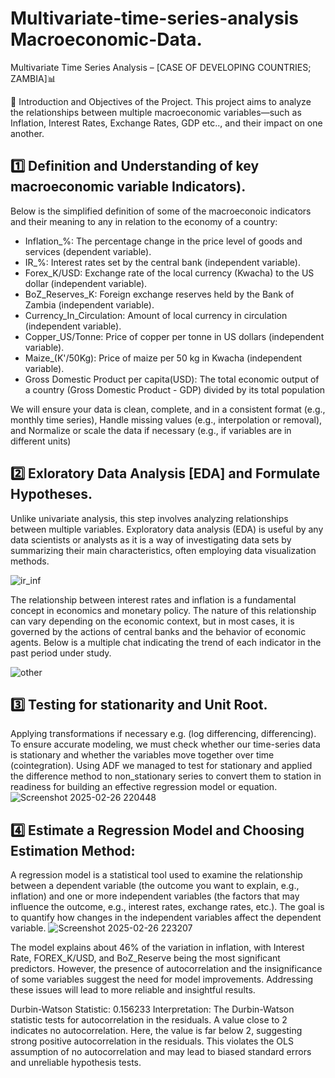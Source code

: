 # Multivariate-time-series-analysis Macroeconomic-Data.
Multivariate Time Series Analysis – [CASE OF DEVELOPING COUNTRIES; ZAMBIA]📊

📌 Introduction and Objectives of the Project.
This project aims to analyze the relationships between multiple macroeconomic variables—such as Inflation, Interest Rates, Exchange Rates, GDP etc.., and their impact on one another.

## 1️⃣ Definition and Understanding of key macroeconomic variable Indicators). 

Below is the simplified definition of some of the macroeconoic indicators and their meaning to any in relation to the economy of a country:
- Inflation_%: The percentage change in the price level of goods and services (dependent variable).
- IR_%: Interest rates set by the central bank (independent variable).
- Forex_K/USD: Exchange rate of the local currency (Kwacha) to the US dollar (independent variable).
- BoZ_Reserves_K: Foreign exchange reserves held by the Bank of Zambia (independent variable).
- Currency_In_Circulation: Amount of local currency in circulation (independent variable).
- Copper_US/Tonne: Price of copper per tonne in US dollars (independent variable).
- Maize_(K'/50Kg): Price of maize per 50 kg in Kwacha (independent variable).
- Gross Domestic Product per capita(USD): The total economic output of a country (Gross Domestic Product - GDP) divided by its total population

We will ensure your data is clean, complete, and in a consistent format (e.g., monthly time series), Handle missing values (e.g., interpolation or removal), and Normalize or scale the data if necessary (e.g., if variables are in different units)
  
## 2️⃣ Exloratory Data Analysis [EDA] and Formulate Hypotheses.

Unlike univariate analysis, this step involves analyzing relationships between multiple variables. Exploratory data analysis (EDA) is useful by any data scientists or analysts as it is a way of investigating data sets by summarizing their main characteristics, often employing data visualization methods. 

![ir_inf](https://github.com/user-attachments/assets/1b1ba4a2-867a-4ac2-8b21-aed3ae48be71)

The relationship between interest rates and inflation is a fundamental concept in economics and monetary policy. The nature of this relationship can vary depending on the economic context, but in most cases, it is governed by the actions of central banks and the behavior of economic agents. Below is a multiple chat indicating the trend of each indicator in the past period under study.

![other](https://github.com/user-attachments/assets/469aceb9-a531-4ec6-ad6b-7f0181a3d082)


  
## 3️⃣ Testing for stationarity and Unit Root.

Applying transformations if necessary e.g. (log differencing, differencing). To ensure accurate modeling, we must check whether our time-series data is stationary and whether the variables move together over time (cointegration). Using ADF we managed to test for stationary and applied the difference method to non_stationary series to convert them to station in readiness for building an effective regression model or equation.
![Screenshot 2025-02-26 220448](https://github.com/user-attachments/assets/92b1c660-c738-43c8-b810-50476421d30d)


  
## 4️⃣ Estimate a Regression Model and Choosing Estimation Method:
A regression model is a statistical tool used to examine the relationship between a dependent variable (the outcome you want to explain, e.g., inflation) and one or more independent variables (the factors that may influence the outcome, e.g., interest rates, exchange rates, etc.). The goal is to quantify how changes in the independent variables affect the dependent variable.
![Screenshot 2025-02-26 223207](https://github.com/user-attachments/assets/f7d3639e-a9d2-498e-bfaf-42cd49ed636e)


The model explains about 46% of the variation in inflation, with Interest Rate, FOREX_K/USD, and BoZ_Reserve being the most significant predictors. However, the presence of autocorrelation and the insignificance of some variables suggest the need for model improvements. Addressing these issues will lead to more reliable and insightful results.

Durbin-Watson Statistic: 0.156233
Interpretation: The Durbin-Watson statistic tests for autocorrelation in the residuals. A value close to 2 indicates no autocorrelation. Here, the value is far below 2, suggesting strong positive autocorrelation in the residuals. This violates the OLS assumption of no autocorrelation and may lead to biased standard errors and unreliable hypothesis tests.


